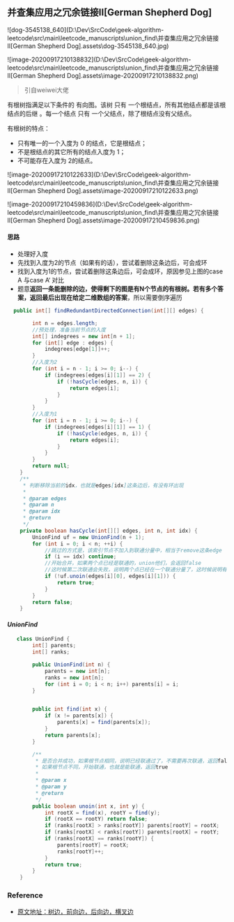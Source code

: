 ## 并查集应用之冗余链接II[German Shepherd Dog]

![dog-3545138_640](D:\Dev\SrcCode\geek-algorithm-leetcode\src\main\leetcode_manuscripts\union_find\并查集应用之冗余链接II[German Shepherd Dog].assets\dog-3545138_640.jpg)

![image-20200917210138832](D:\Dev\SrcCode\geek-algorithm-leetcode\src\main\leetcode_manuscripts\union_find\并查集应用之冗余链接II[German Shepherd Dog].assets\image-20200917210138832.png)



> 引自weiwei大佬

有根树指满足以下条件的 有向图。该树 只有 一个根结点，所有其他结点都是该根结点的后继 。每一个结点 只有 一个父结点，除了根结点没有父结点。

有根树的特点：

- 只有唯一的一个入度为 0 的结点，它是根结点；
- 不是根结点的其它所有的结点入度为 1；
- 不可能存在入度为 2的结点。





![image-20200917210122633](D:\Dev\SrcCode\geek-algorithm-leetcode\src\main\leetcode_manuscripts\union_find\并查集应用之冗余链接II[German Shepherd Dog].assets\image-20200917210122633.png)

![image-20200917210459836](D:\Dev\SrcCode\geek-algorithm-leetcode\src\main\leetcode_manuscripts\union_find\并查集应用之冗余链接II[German Shepherd Dog].assets\image-20200917210459836.png)

#### 思路

- 处理好入度
- 先找到入度为2的节点（如果有的话），尝试着删除这条边后，可会成环
- 找到入度为1的节点，尝试着删除这条边后，可会成环，原因参见上图的case A 与case A‘ 对比
- 题意**返回一条能删除的边，使得剩下的图是有N个节点的有根树。若有多个答案，返回最后出现在给定二维数组的答案**，所以需要倒序遍历

```java
  public int[] findRedundantDirectedConnection(int[][] edges) {

        int n = edges.length;
        //预处理，准备当前节点的入度
        int[] indegrees = new int[n + 1];
        for (int[] edge : edges) {
            indegrees[edge[1]]++;
        }
        //入度为2
        for (int i = n - 1; i >= 0; i--) {
            if (indegrees[edges[i][1]] == 2) {
                if (!hasCycle(edges, n, i)) {
                    return edges[i];
                }
            }
        }
        //入度为1
        for (int i = n - 1; i >= 0; i--) {
            if (indegrees[edges[i][1]] == 1) {
                if (!hasCycle(edges, n, i)) {
                    return edges[i];
                }
            }
        }
        return null;
    }
    /**
     * 判断移除当前的idx，也就是edges[idx]这条边后，有没有环出现
     *
     * @param edges
     * @param n
     * @param idx
     * @return
     */
    private boolean hasCycle(int[][] edges, int n, int idx) {
        UnionFind uf = new UnionFind(n + 1);
        for (int i = 0; i < n; ++i) {
            //跳过的方式是，该索引节点不加入到联通分量中，相当于remove这条edge
            if (i == idx) continue;
            //开始合并，如果两个点已经是联通的，union他们，会返回false
            //这时候第二次联通会失败，说明两个点已经在一个联通分量了，这时候说明有环，返回true
            if (!uf.unoin(edges[i][0], edges[i][1])) {
                return true;
            }
        }
        return false;
    }

```

#### $UnionFind$

```java
   class UnionFind {
        int[] parents;
        int[] ranks;

        public UnionFind(int n) {
            parents = new int[n];
            ranks = new int[n];
            for (int i = 0; i < n; i++) parents[i] = i;
        }


        public int find(int x) {
            if (x != parents[x]) {
                parents[x] = find(parents[x]);
            }
            return parents[x];
        }

        /**
         * 是否合并成功，如果根节点相同，说明已经联通过了，不需要再次联通，返回false
         * 如果根节点不同，开始联通，也就是能联通，返回true
         *
         * @param x
         * @param y
         * @return
         */
        public boolean unoin(int x, int y) {
            int rootX = find(x), rootY = find(y);
            if (rootX == rootY) return false;
            if (ranks[rootX] > ranks[rootY]) parents[rootY] = rootX;
            if (ranks[rootX] < ranks[rootY]) parents[rootX] = rootY;
            if (ranks[rootX] == ranks[rootY]) {
                parents[rootY] = rootX;
                ranks[rootY]++;
            }
            return true;
        }
    }
```



### Reference

- [原文地址：树边，前向边，后向边，横叉边](https://www.cnblogs.com/gongpixin/p/5003049.html)